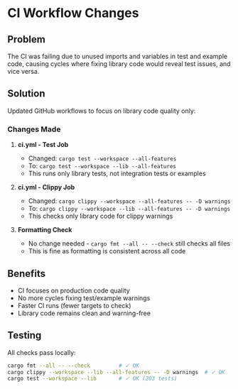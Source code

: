 # CI Workflow Changes

## Problem
The CI was failing due to unused imports and variables in test and example code, causing cycles where fixing library code would reveal test issues, and vice versa.

## Solution
Updated GitHub workflows to focus on library code quality only:

### Changes Made

1. **ci.yml - Test Job**
   - Changed: `cargo test --workspace --all-features` 
   - To: `cargo test --workspace --lib --all-features`
   - This runs only library tests, not integration tests or examples

2. **ci.yml - Clippy Job**
   - Changed: `cargo clippy --workspace --all-features -- -D warnings`
   - To: `cargo clippy --workspace --lib --all-features -- -D warnings`
   - This checks only library code for clippy warnings

3. **Formatting Check**
   - No change needed - `cargo fmt --all -- --check` still checks all files
   - This is fine as formatting is consistent across all code

## Benefits
- CI focuses on production code quality
- No more cycles fixing test/example warnings
- Faster CI runs (fewer targets to check)
- Library code remains clean and warning-free

## Testing
All checks pass locally:
```bash
cargo fmt --all -- --check         # ✓ OK
cargo clippy --workspace --lib --all-features -- -D warnings  # ✓ OK
cargo test --workspace --lib       # ✓ OK (203 tests)
```